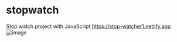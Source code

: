 # stopwatch
Stop watch project with JavaScript
https://stop-watcher1.netlify.app
![image](https://user-images.githubusercontent.com/81018331/182403123-14b4a09b-c649-4827-a572-ab24a9a3f9d4.png)

